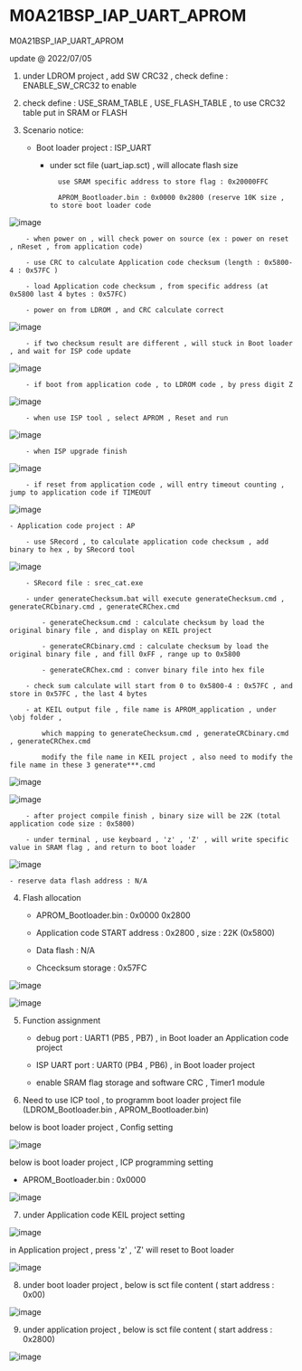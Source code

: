 # M0A21BSP_IAP_UART_APROM
 M0A21BSP_IAP_UART_APROM


update @ 2022/07/05

1. under LDROM project , add SW CRC32  , check define : ENABLE_SW_CRC32 to enable

2. check define : USE_SRAM_TABLE , USE_FLASH_TABLE , to use CRC32 table put in SRAM or FLASH

3. Scenario notice:

	- Boot loader project : ISP_UART 
	
		- under sct file (uart_iap.sct) , will allocate flash size 
					
				use SRAM specific address to store flag : 0x20000FFC
			
				APROM_Bootloader.bin : 0x0000 0x2800 (reserve 10K size , to store boot loader code 

![image](https://github.com/released/M0A21BSP_IAP_UART_APROM/blob/main/LDROM_KEIL_sct.jpg)		
	
		- when power on , will check power on source (ex : power on reset , nReset , from application code)
	
		- use CRC to calculate Application code checksum (length : 0x5800-4 : 0x57FC )
		
		- load Application code checksum , from specific address (at 0x5800 last 4 bytes : 0x57FC)
		
		- power on from LDROM , and CRC calculate correct		

![image](https://github.com/released/M0A21BSP_IAP_UART_APROM/blob/main/boot_from_LDROM_to_APROM.jpg)
				
		- if two checksum result are different , will stuck in Boot loader , and wait for ISP code update
		
![image](https://github.com/released/M0A21BSP_IAP_UART_APROM/blob/main/LDROM_checksum_err.jpg)		
		
		- if boot from application code , to LDROM code , by press digit Z

![image](https://github.com/released/M0A21BSP_IAP_UART_APROM/blob/main/APROM_press_Z_to_LDROM.jpg)	

		- when use ISP tool , select APROM , Reset and run 
		
![image](https://github.com/released/M0A21BSP_IAP_UART_APROM/blob/main/ISP_connect.jpg)

		- when ISP upgrade finish 
		
![image](https://github.com/released/M0A21BSP_IAP_UART_APROM/blob/main/LDROM_upgrade_finish.jpg)

		- if reset from application code , will entry timeout counting , jump to application code if TIMEOUT		

![image](https://github.com/released/M0A21BSP_IAP_UART_APROM/blob/main/APROM_press_Z_timeout.jpg)

	
	- Application code project : AP
	
		- use SRecord , to calculate application code checksum , add binary to hex , by SRecord tool

![image](https://github.com/released/M0A21BSP_IAP_UART_APROM/blob/main/APROM_KEIL_checksum_calculate.jpg)
	
		- SRecord file : srec_cat.exe 

		- under generateChecksum.bat will execute generateChecksum.cmd , generateCRCbinary.cmd , generateCRChex.cmd
	
			- generateChecksum.cmd : calculate checksum by load the original binary file , and display on KEIL project
		
			- generateCRCbinary.cmd : calculate checksum by load the original binary file , and fill 0xFF , range up to 0x5800
		
			- generateCRChex.cmd : conver binary file into hex file
		
		- check sum calculate will start from 0 to 0x5800-4 : 0x57FC , and store in 0x57FC , the last 4 bytes 
		
		- at KEIL output file , file name is APROM_application , under \obj folder , 
	
			which mapping to generateChecksum.cmd , generateCRCbinary.cmd , generateCRChex.cmd
	
			modify the file name in KEIL project , also need to modify the file name in these 3 generate***.cmd

![image](https://github.com/released/M0A21BSP_IAP_UART_APROM/blob/main/APROM_KEIL_output_file.jpg)

![image](https://github.com/released/M0A21BSP_IAP_UART_APROM/blob/main/APROM_SRecord_cmd_file.jpg)
		
		- after project compile finish , binary size will be 22K (total application code size : 0x5800)
		
		- under terminal , use keyboard , 'z' , 'Z' , will write specific value in SRAM flag , and return to boot loader
	
![image](https://github.com/released/M0A21BSP_IAP_UART_APROM/blob/main/KEIL_SRAM_alloction_for_LDROM_APOM.jpg)
			
	- reserve data flash address : N/A
	
4. Flash allocation
	
	- APROM_Bootloader.bin : 0x0000 0x2800
	
	- Application code START address : 0x2800 , size : 22K (0x5800)
	
	- Data flash : N/A
	
	- Chcecksum storage : 0x57FC

![image](https://github.com/released/M0A21BSP_IAP_UART_APROM/blob/main/FLASH_calculate.jpg)
	
![image](https://github.com/released/M0A21BSP_IAP_UART_APROM/blob/main/FLASH_allocation.jpg)
	
5. Function assignment

	- debug port : UART1 (PB5 , PB7) , in Boot loader an Application code project
	
	- ISP UART port : UART0 (PB4 , PB6) , in Boot loader project
	
	- enable SRAM flag storage and software CRC , Timer1 module
	
6. Need to use ICP tool , to programm boot loader project file (LDROM_Bootloader.bin , APROM_Bootloader.bin)

below is boot loader project , Config setting 

![image](https://github.com/released/M0A21BSP_IAP_UART_APROM/blob/main/LDROM_ICP_config.jpg)

below is boot loader project , ICP programming setting 

- APROM_Bootloader.bin : 0x0000

![image](https://github.com/released/M0A21BSP_IAP_UART_APROM/blob/main/LDROM_ICP_update.jpg)

7. under Application code KEIL project setting 

![image](https://github.com/released/M0A21BSP_IAP_UART_APROM/blob/main/APROM_KEIL_checksum_calculate.jpg)

in Application project , press 'z' , 'Z' will reset to Boot loader 

![image](https://github.com/released/M0A21BSP_IAP_UART_APROM/blob/main/APROM_press_Z_to_LDROM.jpg)

8. under boot loader project , below is sct file content ( start address : 0x00)

![image](https://github.com/released/M0A21BSP_IAP_UART_APROM/blob/main/LDROM_KEIL_sct.jpg)

9. under application project , below is sct file content ( start address : 0x2800)

![image](https://github.com/released/M0A21BSP_IAP_UART_APROM/blob/main/application_KEIL_sct.jpg)

